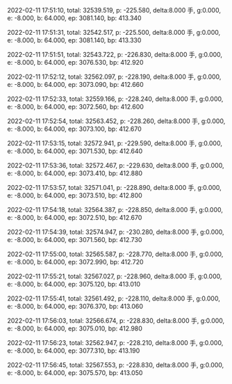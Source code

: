 2022-02-11 17:51:10, total: 32539.519, p: -225.580, delta:8.000 手, g:0.000, e: -8.000, b: 64.000, ep: 3081.140, bp: 413.340

2022-02-11 17:51:31, total: 32542.517, p: -225.500, delta:8.000 手, g:0.000, e: -8.000, b: 64.000, ep: 3081.140, bp: 413.330

2022-02-11 17:51:51, total: 32543.722, p: -226.830, delta:8.000 手, g:0.000, e: -8.000, b: 64.000, ep: 3076.530, bp: 412.920

2022-02-11 17:52:12, total: 32562.097, p: -228.190, delta:8.000 手, g:0.000, e: -8.000, b: 64.000, ep: 3073.090, bp: 412.660

2022-02-11 17:52:33, total: 32559.166, p: -228.240, delta:8.000 手, g:0.000, e: -8.000, b: 64.000, ep: 3072.560, bp: 412.600

2022-02-11 17:52:54, total: 32563.452, p: -228.260, delta:8.000 手, g:0.000, e: -8.000, b: 64.000, ep: 3073.100, bp: 412.670

2022-02-11 17:53:15, total: 32572.941, p: -229.590, delta:8.000 手, g:0.000, e: -8.000, b: 64.000, ep: 3071.530, bp: 412.640

2022-02-11 17:53:36, total: 32572.467, p: -229.630, delta:8.000 手, g:0.000, e: -8.000, b: 64.000, ep: 3073.410, bp: 412.880

2022-02-11 17:53:57, total: 32571.041, p: -228.890, delta:8.000 手, g:0.000, e: -8.000, b: 64.000, ep: 3073.510, bp: 412.800

2022-02-11 17:54:18, total: 32564.387, p: -228.850, delta:8.000 手, g:0.000, e: -8.000, b: 64.000, ep: 3072.510, bp: 412.670

2022-02-11 17:54:39, total: 32574.947, p: -230.280, delta:8.000 手, g:0.000, e: -8.000, b: 64.000, ep: 3071.560, bp: 412.730

2022-02-11 17:55:00, total: 32565.587, p: -228.770, delta:8.000 手, g:0.000, e: -8.000, b: 64.000, ep: 3072.990, bp: 412.720

2022-02-11 17:55:21, total: 32567.027, p: -228.960, delta:8.000 手, g:0.000, e: -8.000, b: 64.000, ep: 3075.120, bp: 413.010

2022-02-11 17:55:41, total: 32561.492, p: -228.110, delta:8.000 手, g:0.000, e: -8.000, b: 64.000, ep: 3076.370, bp: 413.060

2022-02-11 17:56:03, total: 32566.674, p: -228.830, delta:8.000 手, g:0.000, e: -8.000, b: 64.000, ep: 3075.010, bp: 412.980

2022-02-11 17:56:23, total: 32562.947, p: -228.210, delta:8.000 手, g:0.000, e: -8.000, b: 64.000, ep: 3077.310, bp: 413.190

2022-02-11 17:56:45, total: 32567.553, p: -228.830, delta:8.000 手, g:0.000, e: -8.000, b: 64.000, ep: 3075.570, bp: 413.050